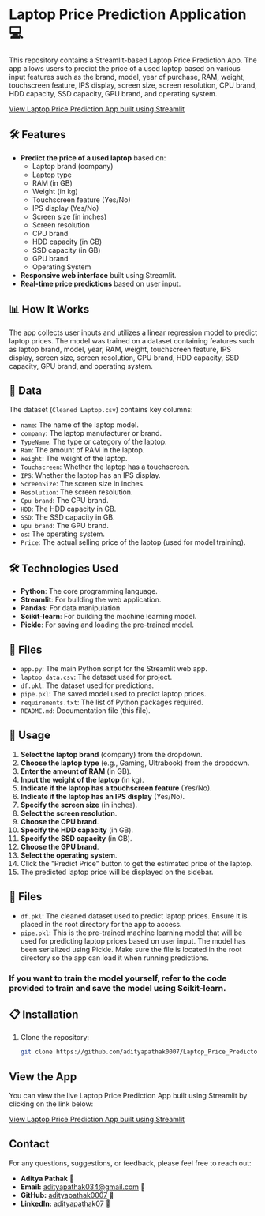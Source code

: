 # Laptop Price Prediction Application 💻

This repository contains a Streamlit-based Laptop Price Prediction App. The app allows users to predict the price of a used laptop based on various input features such as the brand, model, year of purchase, RAM, weight, touchscreen feature, IPS display, screen size, screen resolution, CPU brand, HDD capacity, SSD capacity, GPU brand, and operating system.

[View Laptop Price Prediction App built using Streamlit](https://laptoppricepredictor-byocjkyctngsve5znjp5nt.streamlit.app/)

## 🛠️ Features
- **Predict the price of a used laptop** based on:
  - Laptop brand (company)
  - Laptop type
  - RAM (in GB)
  - Weight (in kg)
  - Touchscreen feature (Yes/No)
  - IPS display (Yes/No)
  - Screen size (in inches)
  - Screen resolution
  - CPU brand
  - HDD capacity (in GB)
  - SSD capacity (in GB)
  - GPU brand
  - Operating System
- **Responsive web interface** built using Streamlit.
- **Real-time price predictions** based on user input.

## 📊 How It Works
The app collects user inputs and utilizes a linear regression model to predict laptop prices. The model was trained on a dataset containing features such as laptop brand, model, year, RAM, weight, touchscreen feature, IPS display, screen size, screen resolution, CPU brand, HDD capacity, SSD capacity, GPU brand, and operating system.

## 📄 Data
The dataset (`Cleaned Laptop.csv`) contains key columns:
- `name`: The name of the laptop model.
- `company`: The laptop manufacturer or brand.
- `TypeName`: The type or category of the laptop.
- `Ram`: The amount of RAM in the laptop.
- `Weight`: The weight of the laptop.
- `Touchscreen`: Whether the laptop has a touchscreen.
- `IPS`: Whether the laptop has an IPS display.
- `ScreenSize`: The screen size in inches.
- `Resolution`: The screen resolution.
- `Cpu brand`: The CPU brand.
- `HDD`: The HDD capacity in GB.
- `SSD`: The SSD capacity in GB.
- `Gpu brand`: The GPU brand.
- `os`: The operating system.
- `Price`: The actual selling price of the laptop (used for model training).

## 🛠️ Technologies Used
- **Python**: The core programming language.
- **Streamlit**: For building the web application.
- **Pandas**: For data manipulation.
- **Scikit-learn**: For building the machine learning model.
- **Pickle**: For saving and loading the pre-trained model.

## 📁 Files
- `app.py`: The main Python script for the Streamlit web app.
- `laptop_data.csv`: The dataset used for project.
- `df.pkl`: The dataset used for predictions.
- `pipe.pkl`: The saved model used to predict laptop prices.
- `requirements.txt`: The list of Python packages required.
- `README.md`: Documentation file (this file).

## 🎯 Usage
1. **Select the laptop brand** (company) from the dropdown.
2. **Choose the laptop type** (e.g., Gaming, Ultrabook) from the dropdown.
3. **Enter the amount of RAM** (in GB).
4. **Input the weight of the laptop** (in kg).
5. **Indicate if the laptop has a touchscreen feature** (Yes/No).
6. **Indicate if the laptop has an IPS display** (Yes/No).
7. **Specify the screen size** (in inches).
8. **Select the screen resolution**.
9. **Choose the CPU brand**.
10. **Specify the HDD capacity** (in GB).
11. **Specify the SSD capacity** (in GB).
12. **Choose the GPU brand**.
13. **Select the operating system**.
14. Click the "Predict Price" button to get the estimated price of the laptop.
15. The predicted laptop price will be displayed on the sidebar.

## 📂 Files
- `df.pkl`: The cleaned dataset used to predict laptop prices. Ensure it is placed in the root directory for the app to access.
- `pipe.pkl`: This is the pre-trained machine learning model that will be used for predicting laptop prices based on user input. The model has been serialized using Pickle. Make sure the file is located in the root directory so the app can load it when running predictions.

### If you want to train the model yourself, refer to the code provided to train and save the model using Scikit-learn.

## 📋 Installation
1. Clone the repository:
   ```bash
   git clone https://github.com/adityapathak0007/Laptop_Price_Predictor.git

## View the App

You can view the live Laptop Price Prediction App built using Streamlit by clicking on the link below:

[View Laptop Price Prediction App built using Streamlit](https://laptoppricepredictor-byocjkyctngsve5znjp5nt.streamlit.app/)

## Contact

For any questions, suggestions, or feedback, please feel free to reach out:

- **Aditya Pathak** 👤
- **Email:** [adityapathak034@gmail.com](mailto:adityapathak034@gmail.com) 📧
- **GitHub:** [adityapathak0007](https://github.com/adityapathak0007) 🐙
- **LinkedIn:** [adityapathak07](https://www.linkedin.com/in/adityapathak07) 🔗
